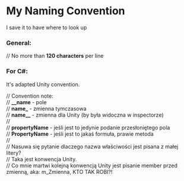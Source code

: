 # My Naming Convention
I save it to have where to look up

### General:
// No more than **120 characters** per line

### For C#:
  It's adapted Unity convention.
  
// Convention note:  
// **\_\_name** - pole  
// **name\_** - zmienna tymczasowa  
// **name\_\_** - zmienna dla Unity (by była widoczna w inspectorze)  
//  
// **propertyName** - jeśli jest to jedynie podanie przesłoniętego pola  
// **PropertyName** - jeśli jest to jakaś formuła, prawie metoda  
//  
// Nasuwa się pytanie dlaczego nazwa właściwości jest pisana z małej litery?  
// Taka jest konwencja Unity.  
// Co mnie martwi kolejną konwencją Unity jest pisanie member przed zmienną, aka: m_Zmienna, KTO TAK ROBI?!
